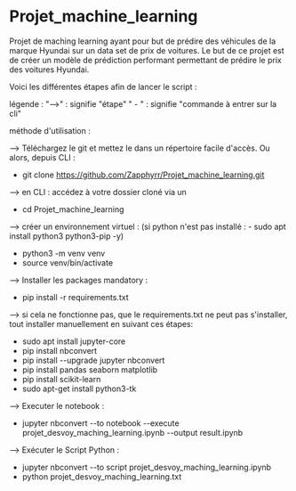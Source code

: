 # Projet_machine_learning
Projet de maching learning ayant pour but de prédire des véhicules de la marque Hyundai sur un data set de prix de voitures. Le but de ce projet est de créer un modèle de prédiction performant permettant de prédire le prix des voitures Hyundai.

Voici les différentes étapes afin de lancer le script :

légende : 
"-->" : signifie "étape"
" - " : signifie "commande à entrer sur la cli"

méthode d'utilisation :

--> Téléchargez le git et mettez le dans un répertoire facile d'accès. 
Ou alors, depuis CLI : 
- git clone https://github.com/Zapphyrr/Projet_machine_learning.git

--> en CLI : accédez à votre dossier cloné via un 
- cd Projet_machine_learning

--> créer un environnement virtuel :
(si python n'est pas installé : - sudo apt install python3 python3-pip -y)
- python3 -m venv venv
- source venv/bin/activate

--> Installer les packages mandatory :

- pip install -r requirements.txt

--> si cela ne fonctionne pas, que le requirements.txt ne peut pas s'installer, tout installer manuellement en suivant ces étapes:
- sudo apt install jupyter-core
- pip install nbconvert
- pip install --upgrade jupyter nbconvert
- pip install pandas seaborn matplotlib
- pip install scikit-learn
- sudo apt-get install python3-tk

--> Executer le notebook :
- jupyter nbconvert --to notebook --execute projet_desvoy_maching_learning.ipynb --output result.ipynb

--> Exécuter le Script Python :
- jupyter nbconvert --to script projet_desvoy_maching_learning.ipynb
- python projet_desvoy_maching_learning.txt
